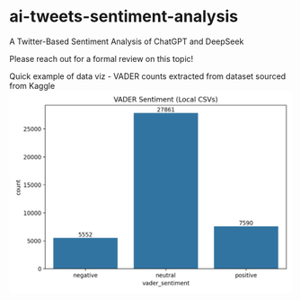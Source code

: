 # ai-tweets-sentiment-analysis
A Twitter-Based Sentiment Analysis of ChatGPT and DeepSeek

Please reach out for a formal review on this topic!

Quick example of data viz - VADER counts extracted from dataset sourced from Kaggle
![](outputs/figures/local_vader_counts.png)
